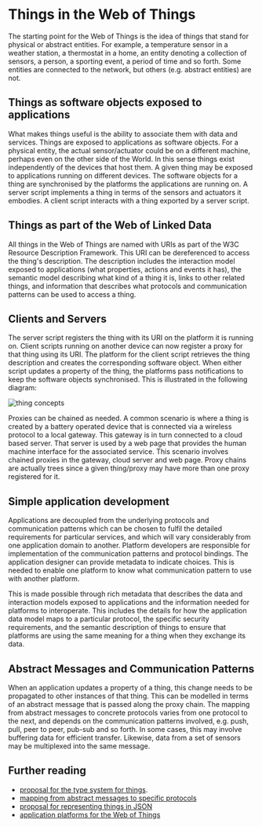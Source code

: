 # Things in the Web of Things

The starting point for the Web of Things is the idea of things that stand for physical or abstract entities. For example, a temperature sensor in a weather station, a thermostat in a home, an entity denoting a collection of sensors, a person, a sporting event, a period of time and so forth. Some entities are connected to the network, but others (e.g. abstract entities) are not.

## Things as software objects exposed to applications

What makes things useful is the ability to associate them with data and services. Things are exposed to applications as software objects. For a physical entity, the actual sensor/actuator could be on a different machine, perhaps even on the other side of the World. In this sense things exist independently of the devices that host them. A given thing may be exposed to applications running on different devices. The software objects for a thing are synchronised by the platforms the applications are running on. A server script implements a thing in terms of the sensors and actuators it embodies. A client script interacts with a thing exported by a server script.

## Things as part of the Web of Linked Data

All things in the Web of Things are named with URIs as part of the W3C Resource Description Framework. This URI can be dereferenced to access the thing's description. The description includes the interaction model exposed to applications (what properties, actions and events it has), the semantic model describing what kind of a thing it is, links to other related things, and information that describes what protocols and communication patterns can be used to access a thing.

## Clients and Servers

The server script registers the thing with its URI on the platform it is running on. Client scripts running on another device can now register a proxy for that thing using its URI. The platform for the client script retrieves the thing description and creates the corresponding software object.  When either script updates a property of the thing, the platforms pass notifications to keep the software objects synchronised. This is illustrated in the following diagram:

![thing concepts](http://www.w3.org/WoT/images/wot-proxies.png)

Proxies can be chained as needed. A common scenario is where a thing is created by a battery operated device that is connected via a wireless protocol to a local gateway. This gateway is in turn connected to a cloud based server. That server is used by a web page that provides the human machine interface for the associated service. This scenario involves chained proxies in the gateway, cloud server and web page. Proxy chains are actually trees since a given thing/proxy may have more than one proxy registered for it.

## Simple application development

Applications are decoupled from the underlying protocols and communication patterns which can be chosen to fulfil the detailed requirements for particular services, and which will vary considerably from one application domain to another. Platform developers are responsible for implementation of the communication patterns and protocol bindings. The application designer can provide metadata to indicate choices. This is needed to enable one platform to know what communication pattern to use with another platform.

This is made possible through rich metadata that describes the data and interaction models exposed to applications and the information needed for platforms to interoperate. This includes the details for how the application data model maps to a particular protocol, the specific security requirements, and the semantic description of things to ensure that platforms are using the same meaning for a thing when they exchange its data.

## Abstract Messages and Communication Patterns

When an application updates a property of a thing, this change needs to be propagated to other instances of that thing. This can be modelled in terms of an abstract message that is passed along the proxy chain. The mapping from abstract messages to concrete protocols varies from one protocol to the next, and depends on the communication patterns involved, e.g. push, pull, peer to peer, pub-sub and so forth. In some cases, this may involve buffering data for efficient transfer. Likewise, data from a set of sensors may be multiplexed into the same message.

## Further reading

* [proposal for the type system for things](./types.md).
* [mapping from abstract messages to specific protocols](./abstract-msgs.md)
* [proposal for representing things in JSON](./json-td.md)
* [application platforms for the Web of Things](./app-platforms.md)

